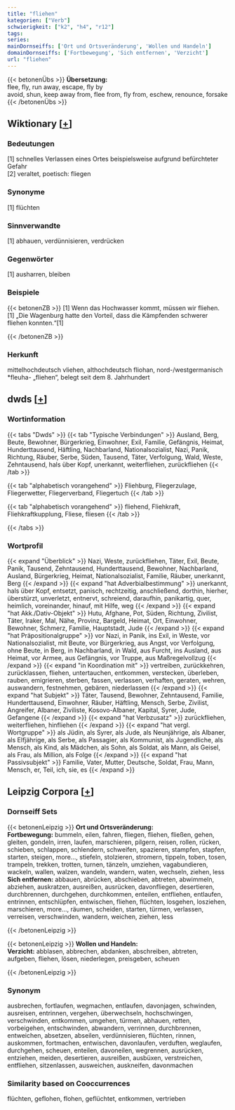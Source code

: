 ```yaml
---
title: "fliehen"
kategorien: ["Verb"]
schwierigkeit: ["k2", "h4", "r12"]
tags:
series:
mainDornseiffs: ['Ort und Ortsveränderung', 'Wollen und Handeln']
domainDornseiffs: ['Fortbewegung', 'Sich entfernen', 'Verzicht']
url: "fliehen"
---
```


{{< betonenÜbs >}}
**Übersetzung:**  
flee, fly, run away, escape, fly by  
avoid, shun, keep away from, flee from, fly from, eschew, renounce, forsake  
{{< /betonenÜbs >}}

## Wiktionary [[+](https://de.wiktionary.org/wiki/fliehen)]

### Bedeutungen
[1] schnelles Verlassen eines Ortes beispielsweise aufgrund befürchteter Gefahr  
[2] veraltet, poetisch: fliegen  

### Synonyme
[1] flüchten  

### Sinnverwandte
[1] abhauen, verdünnisieren, verdrücken  

### Gegenwörter
[1] ausharren, bleiben  

### Beispiele
{{< betonenZB >}}
[1] Wenn das Hochwasser kommt, müssen wir fliehen.  
[1] „Die Wagenburg hatte den Vorteil, dass die Kämpfenden schwerer fliehen konnten.“[1]  

{{< /betonenZB >}}
### Herkunft
mittelhochdeutsch vliehen, althochdeutsch fliohan, nord-/westgermanisch *fleuha- „fliehen“, belegt seit dem 8. Jahrhundert  



## dwds [[+](https://www.dwds.de/wb/fliehen)]

### Wortinformation
{{< tabs "Dwds" >}}
{{< tab "Typische Verbindungen" >}}
Ausland, Berg, Beute, Bewohner, Bürgerkrieg, Einwohner, Exil, Familie, Gefängnis, Heimat, Hunderttausend, Häftling, Nachbarland, Nationalsozialist, Nazi, Panik, Richtung, Räuber, Serbe, Süden, Tausend, Täter, Verfolgung, Wald, Weste, Zehntausend, hals über Kopf, unerkannt, weiterfliehen, zurückfliehen
{{< /tab >}}

{{< tab "alphabetisch vorangehend" >}}
Fliehburg, Fliegerzulage, Fliegerwetter, Fliegerverband, Fliegertuch
{{< /tab >}}

{{< tab "alphabetisch vorangehend" >}}
fliehend, Fliehkraft, Fliehkraftkupplung, Fliese, fliesen
{{< /tab >}}

{{< /tabs >}}

### Wortprofil
{{< expand "Überblick" >}} Nazi, Weste, zurückfliehen, Täter, Exil, Beute, Panik, Tausend, Zehntausend, Hunderttausend, Bewohner, Nachbarland, Ausland, Bürgerkrieg, Heimat, Nationalsozialist, Familie, Räuber, unerkannt, Berg {{< /expand >}}
{{< expand "hat Adverbialbestimmung" >}} unerkannt, hals über Kopf, entsetzt, panisch, rechtzeitig, anschließend, dorthin, hierher, überstürzt, unverletzt, entnervt, schreiend, daraufhin, panikartig, quer, heimlich, voreinander, hinauf, mit Hilfe, weg {{< /expand >}}
{{< expand "hat Akk./Dativ-Objekt" >}} Hutu, Afghane, Pot, Süden, Richtung, Zivilist, Täter, Iraker, Mal, Nähe, Provinz, Bargeld, Heimat, Ort, Einwohner, Bewohner, Schmerz, Familie, Hauptstadt, Jude {{< /expand >}}
{{< expand "hat Präpositionalgruppe" >}} vor Nazi, in Panik, ins Exil, in Weste, vor Nationalsozialist, mit Beute, vor Bürgerkrieg, aus Angst, vor Verfolgung, ohne Beute, in Berg, in Nachbarland, in Wald, aus Furcht, ins Ausland, aus Heimat, vor Armee, aus Gefängnis, vor Truppe, aus Maßregelvollzug {{< /expand >}}
{{< expand "in Koordination mit" >}} vertreiben, zurückkehren, zurücklassen, fliehen, untertauchen, entkommen, verstecken, überleben, rauben, emigrieren, sterben, fassen, verlassen, verhaften, geraten, wehren, auswandern, festnehmen, gebären, niederlassen {{< /expand >}}
{{< expand "hat Subjekt" >}} Täter, Tausend, Bewohner, Zehntausend, Familie, Hunderttausend, Einwohner, Räuber, Häftling, Mensch, Serbe, Zivilist, Angreifer, Albaner, Ziviliste, Kosovo-Albaner, Kapital, Syrer, Jude, Gefangene {{< /expand >}}
{{< expand "hat Verbzusatz" >}} zurückfliehen, weiterfliehen, hinfliehen {{< /expand >}}
{{< expand "hat vergl. Wortgruppe" >}} als Jüdin, als Syrer, als Jude, als Neunjährige, als Albaner, als Elfjährige, als Serbe, als Passagier, als Kommunist, als Jugendliche, als Mensch, als Kind, als Mädchen, als Sohn, als Soldat, als Mann, als Geisel, als Frau, als Million, als Folge {{< /expand >}}
{{< expand "hat Passivsubjekt" >}} Familie, Vater, Mutter, Deutsche, Soldat, Frau, Mann, Mensch, er, Teil, ich, sie, es {{< /expand >}}

## Leipzig Corpora [[+](https://corpora.uni-leipzig.de/en/res?word=fliehen&corpusId=deu_newscrawl-public_2018)]

### Dornseiff Sets
{{< betonenLeipzig >}}
**Ort und Ortsveränderung:**  
**Fortbewegung:** bummeln, eilen, fahren, fliegen, fliehen, fließen, gehen, gleiten, gondeln, irren, laufen, marschieren, pilgern, reisen, rollen, rücken, schieben, schlappen, schlendern, schweifen, spazieren, stampfen, stapfen, starten, steigen, more..., stiefeln, stolzieren, stromern, tippeln, toben, tosen, trampeln, trekken, trotten, turnen, tänzeln, umziehen, vagabundieren, wackeln, wallen, walzen, wandeln, wandern, waten, wechseln, ziehen, less  
**Sich entfernen:** abbauen, abrücken, abschieben, abtreten, abwimmeln, abziehen, auskratzen, ausreißen, ausrücken, davonfliegen, desertieren, durchbrennen, durchgehen, durchkommen, enteilen, entfliehen, entlaufen, entrinnen, entschlüpfen, entwischen, fliehen, flüchten, losgehen, losziehen, marschieren, more..., räumen, scheiden, starten, türmen, verlassen, verreisen, verschwinden, wandern, weichen, ziehen, less  

{{< /betonenLeipzig >}}


{{< betonenLeipzig >}}
**Wollen und Handeln:**  
**Verzicht:** abblasen, abbrechen, abdanken, abschreiben, abtreten, aufgeben, fliehen, lösen, niederlegen, preisgeben, scheuen  

{{< /betonenLeipzig >}}

### Synonym
ausbrechen, fortlaufen, wegmachen, entlaufen, davonjagen, schwinden, ausreisen, entrinnen, vergehen, überwechseln, hochschwingen, verschwinden, entkommen, umgehen, türmen, abhauen, retten, vorbeigehen, entschwinden, abwandern, verrinnen, durchbrennen, entweichen, absetzen, abseilen, verdünnisieren, flüchten, rinnen, auskommen, fortmachen, entwischen, davonlaufen, verduften, weglaufen, durchgehen, scheuen, enteilen, davoneilen, wegrennen, ausrücken, entziehen, meiden, desertieren, ausreißen, ausbüxen, verstreichen, entfliehen, sitzenlassen, ausweichen, auskneifen, davonmachen


### Similarity based on Cooccurrences
flüchten, geflohen, flohen, geflüchtet, entkommen, vertrieben

